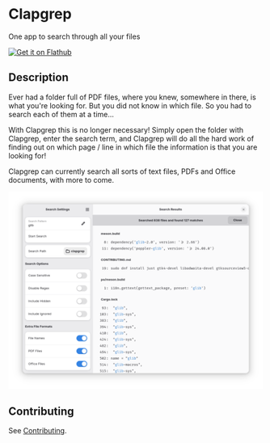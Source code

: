 # Clapgrep

One app to search through all your files

[![Get it on Flathub](https://flathub.org/api/badge?svg&locale=en)](https://flathub.org/apps/de.leopoldluley.Clapgrep)

## Description

Ever had a folder full of PDF files, where you knew, somewhere in there, is what you're looking for. But you did not know in which file. So you had to search each of them at a time...

With Clapgrep this is no longer necessary! Simply open the folder with Clapgrep, enter the search term, and Clapgrep will do all the hard work of finding out on which page / line in which file the information is that you are looking for!

Clapgrep can currently search all sorts of text files, PDFs and Office documents, with more to come.

![screenshot of the app](assets/screenshot-1.png)

## Contributing

See [Contributing](/CONTRIBUTING.md).
